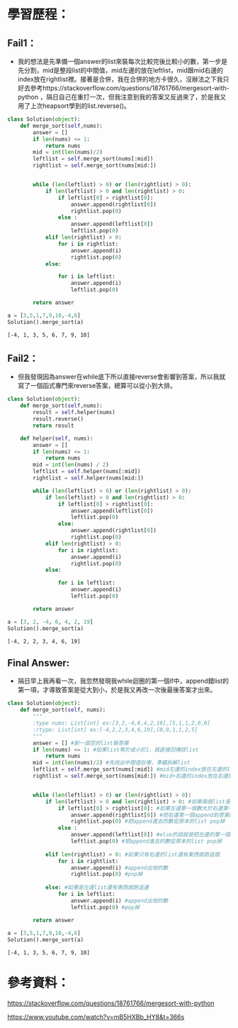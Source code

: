 
# 學習歷程：
## Fail1：
* 我的想法是先準備一個answer的list來裝每次比較完後比較小的數，第一步是先分割，mid是整段list的中間值，mid左邊的放在leftlist，mid跟mid右邊的index放在rightlist裡。接著是合併，我在合併的地方卡很久，沒辦法之下我只好去參考https://stackoverflow.com/questions/18761766/mergesort-with-python ，隔日自己在重打一次，但我注意到我的答案又反過來了，於是我又用了上次heapsort學到的list.reverse()。


```python
class Solution(object):
    def merge_sort(self,nums):
        answer = []
        if len(nums) <= 1:
            return nums
        mid = int(len(nums)/2)
        leftlist = self.merge_sort(nums[:mid])
        rightlist = self.merge_sort(nums[mid:])


        while (len(leftlist) > 0) or (len(rightlist) > 0):
            if len(leftlist) > 0 and len(rightlist) > 0:
                if leftlist[0] > rightlist[0]:
                    answer.append(rightlist[0])
                    rightlist.pop(0)
                else :
                    answer.append(leftlist[0])
                    leftlist.pop(0)
            elif len(rightlist) > 0:
                for i in rightlist:
                    answer.append(i)
                    rightlist.pop(0)
            else:

                for i in leftlist:
                    answer.append(i)
                    leftlist.pop(0)

        return answer

a = [3,5,1,7,9,10,-4,6]
Solution().merge_sort(a)

```




    [-4, 1, 3, 5, 6, 7, 9, 10]



## Fail2：
* 但我發現因為answer在while底下所以直接reverse會影響到答案，所以我就寫了一個函式專門來reverse答案，總算可以從小到大排。


```python
class Solution(object):
    def merge_sort(self,nums):
        result = self.helper(nums)
        result.reverse()
        return result

    def helper(self, nums):
        answer = []
        if len(nums) <= 1:
            return nums
        mid = int(len(nums) / 2)
        leftlist = self.helper(nums[:mid])
        rightlist = self.helper(nums[mid:])

        while (len(leftlist) > 0) or (len(rightlist) > 0):
            if len(leftlist) > 0 and len(rightlist) > 0:
                if leftlist[0] > rightlist[0]:
                    answer.append(leftlist[0])
                    leftlist.pop(0)
                else:
                    answer.append(rightlist[0])
                    rightlist.pop(0)
            elif len(rightlist) > 0:
                for i in rightlist:
                    answer.append(i)
                    rightlist.pop(0)
            else:

                for i in leftlist:
                    answer.append(i)
                    leftlist.pop(0)

        return answer

a = [3, 2, -4, 6, 4, 2, 19]
Solution().merge_sort(a)

```




    [-4, 2, 2, 3, 4, 6, 19]



## Final Answer:
* 隔日早上我再看一次，我忽然發現我while迴圈的第一個if中，append錯list的第一項，才導致答案是從大到小，於是我又再改一次後最後答案才出來。


```python
class Solution(object):
    def merge_sort(self, nums):
        """
        :type nums: List[int] ex:[3,2,-4,6,4,2,19],[5,1,1,2,0,0]
        :rtype: List[int] ex:[-4,2,2,3,4,6,19],[0,0,1,1,2,5]
        """
        answer = [] #創一個空的list裝答案
        if len(nums) <= 1: #如果list等於或小於1，就直接回傳該list
            return nums
        mid = int(len(nums)/2) #先找出中間值在哪，準備拆解list
        leftlist = self.merge_sort(nums[:mid]) #mid左邊的index放在左邊的list
        rightlist = self.merge_sort(nums[mid:]) #mid+右邊的index放在右邊的list


        while (len(leftlist) > 0) or (len(rightlist) > 0):
            if len(leftlist) > 0 and len(rightlist) > 0: #如果兩個list長度都大於0就跑這個
                if leftlist[0] > rightlist[0]: #如果左邊第一個數大於右邊第一個，
                    answer.append(rightlist[0]) #把右邊第一個append到答案的list裡
                    rightlist.pop(0) #把append進去的數從原本的list pop掉
                else :
                    answer.append(leftlist[0]) #else的話就是把左邊的第一個append到答案list裡
                    leftlist.pop(0) #把append進去的數從原本的list pop掉
                    
            elif len(rightlist) > 0: #如果只有右邊的list還有東西就跑這個
                for i in rightlist:
                    answer.append(i) #append出他的數
                    rightlist.pop(0) #pop掉
                    
            else: #如果是左邊list還有東西就跑這邊
                for i in leftlist:
                    answer.append(i) #append出他的數
                    leftlist.pop(0) #pop掉

        return answer
    
a = [3,5,1,7,9,10,-4,6]
Solution().merge_sort(a)
```




    [-4, 1, 3, 5, 6, 7, 9, 10]



# 參考資料：
https://stackoverflow.com/questions/18761766/mergesort-with-python

https://www.youtube.com/watch?v=mB5HXBb_HY8&t=366s


```python

```
